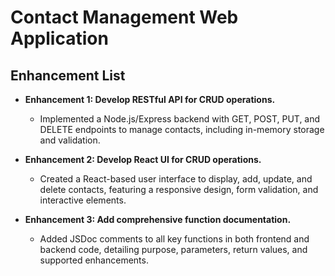 # Contact Management Web Application

## Enhancement List

- **Enhancement 1: Develop RESTful API for CRUD operations.**
  - Implemented a Node.js/Express backend with GET, POST, PUT, and DELETE endpoints to manage contacts, including in-memory storage and validation.

- **Enhancement 2: Develop React UI for CRUD operations.**
  - Created a React-based user interface to display, add, update, and delete contacts, featuring a responsive design, form validation, and interactive elements.

- **Enhancement 3: Add comprehensive function documentation.**
  - Added JSDoc comments to all key functions in both frontend and backend code, detailing purpose, parameters, return values, and supported enhancements.